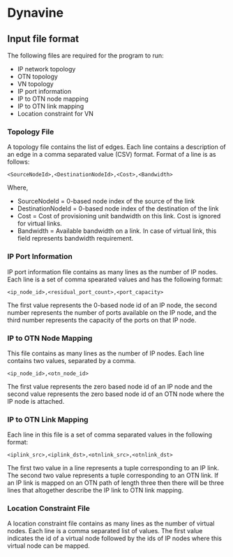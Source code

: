 # Dynavine
## Input file format

The following files are required for the program to run:
* IP network topology
* OTN topology
* VN topology
* IP port information
* IP to OTN node mapping
* IP to OTN link mapping
* Location constraint for VN

### Topology File
A topology file contains the list of edges. Each line contains a description of
an edge in a comma separated value (CSV) format. Format of a line is as follows:
```
<SourceNodeId>,<DestinationNodeId>,<Cost>,<Bandwidth>
```
Where,

* SourceNodeId = 0-based node index of the source of the link
* DestinationNodeId = 0-based node index of the destination of the link
* Cost = Cost of provisioning unit bandwidth on this link. Cost is ignored for
virtual links.
* Bandwidth = Available bandwidth on a link. In case of virtual link, this field
  represents bandwidth requirement.

### IP Port Information
IP port information file contains as many lines as the number of IP nodes. Each
line is a set of comma spearated values and has the following format:
```
<ip_node_id>,<residual_port_count>,<port_capacity>
```
The first value represents the 0-based node id of an IP node, the second number 
represents the number of ports available on the IP node, and the third number 
represents the capacity of the ports on that IP node.

### IP to OTN Node Mapping
This file contains as many lines as the number of IP nodes. Each line contains
two values, separated by a comma. 
```
<ip_node_id>,<otn_node_id>
```
The first value represents the zero based node
id of an IP node and the second value represents the zero based node id of an
OTN node where the IP node is attached.

### IP to OTN Link Mapping
Each line in this file is a set of comma separated values in the following
format:
```
<iplink_src>,<iplink_dst>,<otnlink_src>,<otnlink_dst>
```
The first two value in a line represents a tuple corresponding to an IP link. 
The second two value represents a tuple corresponding to an OTN link. If an IP 
link is mapped on an OTN path of length three then there will be three lines 
that altogether describe the IP link to OTN link mapping.

### Location Constraint File
A location constraint file contains as many lines as the number of virtual
nodes. Each line is a comma separated list of values. The first value indicates
the id of a virtual node followed by the ids of IP nodes where this virtual node 
can be mapped.
